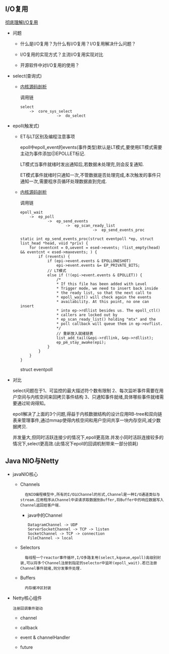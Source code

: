 
##   I/O复用

[彻底理解I/O复用](https://juejin.cn/post/6882984260672847879)

+ 问题

    * 什么是I/O复用？为什么有I/O复用？I/O复用解决什么问题？

    * I/O复用的实现方式？主流I/O复用实现对比

    * 开源软件中对I/O复用的使用？

+   select(查询式)
    *   [内核源码剖析](https://github.com/96189/xteam/blob/master/%E5%BC%80%E6%BA%90/linux/3.10.0-957.el7/fs/select.c)

        调用链
        
        ```
        select
            ->  core_sys_select
                        ->  do_select
        ```

+   epoll(触发式)
    *   ET与LT区别及编程注意事项

        epoll中epoll_event的events(事件类型)默认是LT模式,要使用ET模式需要主动为事件添加(|)EPOLLET标记.
        
        LT模式当事件就绪时发出通知后,若数据未处理完,则会反复通知.
        
        ET模式事件就绪时只通知一次,不管数据是否处理完成,本次触发的事件只通知一次,需要程序员循环处理数据直到完成.
    *   [内核源码剖析](https://github.com/96189/xteam/blob/master/%E5%BC%80%E6%BA%90/linux/3.10.0-957.el7/fs/eventpoll.c)
        
        调用链
            
            epoll_wait
                ->  ep_poll 
                        ->  ep_send_events 
                                ->  ep_scan_ready_list 
                                            ->  ep_send_events_proc
        ```
        static int ep_send_events_proc(struct eventpoll *ep, struct list_head *head, void *priv) {
            for (eventcnt = 0,uevent = esed->events; !list_empty(head) && eventcnt < esed->maxevents; ) {
                if (revents) {
                    if (epi->event.events & EPOLLONESHOT)
                        epi->event.events &= EP_PRIVATE_BITS;
                    // LT模式
                    else if (!(epi->event.events & EPOLLET)) {
                        /*
                        * If this file has been added with Level
                        * Trigger mode, we need to insert back inside
                        * the ready list, so that the next call to
                        * epoll_wait() will check again the events
                        * availability. At this point, no one can insert
                        * into ep->rdllist besides us. The epoll_ctl()
                        * callers are locked out by
                        * ep_scan_ready_list() holding "mtx" and the
                        * poll callback will queue them in ep->ovflist.
                        */
                        // 重新放入就绪链表
                        list_add_tail(&epi->rdllink, &ep->rdllist);
                        ep_pm_stay_awake(epi);
                    }
                }
            }
        }
        ```

        struct eventpoll

+   对比

    select问题在于1、可监控的最大描述符个数有限制 2、每次监听事件需要在用户空间与内核空间来回拷贝事件结构 3、只通知事件就绪,具体哪些事件就绪需要通过轮询得知。

    epoll解决了上面的3个问题,得益于内核数据结构的设计应用RB-tree和双向链表来管理事件,通过mmap使得内核空间和用户空间共享一块内存空间,减少数据拷贝.

    并发量大,但同时活跃连接少的情况下,epoll更高效.并发小同时活跃连接较多的情况下,select更高效.(此情况下epoll的回调机制带来一部分损耗)

## Java NIO与Netty
+   javaNIO核心
    * Channels
    
            在NIO编程模型中,所有的I/O以Channel的形式,Channel是一种I/O通道类似与stream.应用程序从Channel中读请求取数据到Buffer,将Buffer中的响应数据写入Channel返回给客户端.

        *   java中的Channel
                
                DatagramChannel -> UDP
                ServerSocketChannel -> TCP -> listen
                SocketChannel -> TCP -> connection
                FileChannel -> local



    * Selectors

            每线程一个reactor事件循环,I/O多路复用(select,kqueue,epoll)高级别封装,可以将多个Channel注册到指定的selector中监听(epoll_wait).若已注册Channel事件就绪,则分发事件处理.

    * Buffers

            内存缓冲区封装
+   Netty核心组件

        注册回调事件驱动

    * channel

    * callback

    * event & channelHandler

    * future